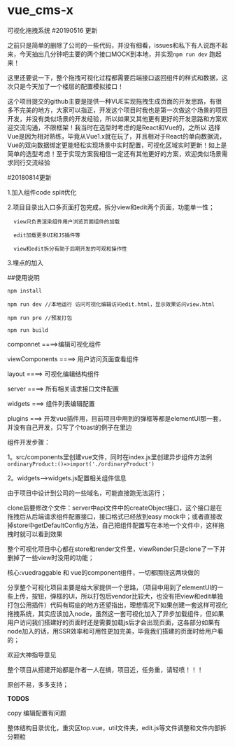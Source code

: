 vue_cms-x
====
可视化拖拽系统
#20190516 更新

之前只是简单的删除了公司的一些代码，并没有细看，issues和私下有人说跑不起来，今天抽出几分钟吧主要的两个接口MOCK到本地，并实现`npm run dev` 跑起来！

这里还要说一下，整个拖拽可视化过程都需要后端接口返回组件的样式和数据，这次只是今天加了一个楼层的配置模拟接口！

这个项目提交的github主要是提供一种VUE实现拖拽生成页面的开发思路，有很多不完美的地方，大家可以指正，开发这个项目时我也是第一次做这个场景的项目开发，并没有类似场景的开发经验，所以如果又其他更有更好的开发思路和方案欢迎交流沟通，不限框架！我当时在选型时考虑的是React和Vue的，之所以 选择Vue是因为相对熟练，毕竟从Vue1.x就在玩了，并且相对于React的单向数据流，Vue的双向数据绑定更能轻松实现场景中实时配置，可视化区域实时更新！如上是简单的选型考虑！至于实现方案我相信一定还有其他更好的方案，欢迎类似场景需求同行交流经验

#20180814更新

1.加入组件code split优化

2.项目目录出入口多页面打包完成，拆分view和edit两个页面，功能单一性；
    
      view只负责渲染组件用户浏览页面组件的加载
      
      edit加载更多UI和JS插件等
      
      view和edit拆分有助于后期开发的可观和操作性
      
3.埋点的加入

##使用说明
```
npm install

npm run dev //本地运行 访问可视化编辑访问edit.html，显示效果访问view.html

npm run pre //预发打包

npm run build

```
componnet ====>编辑可视化组件

viewComponents  ====>  用户访问页面查看组件

layout  ====>   可视化编辑结构组件

server  ====>   所有相关请求接口文件配置

widgets ===>   组件列表编辑配置

plugins ===>   开发vue插件用，目前项目中用到的弹框等都是elementUI那一套，并没有自己开发，只写了个toast的例子在里边


组件开发步骤：

1。src/components里创建vue文件，同时在index.js里创建异步组件方法例`ordinaryProduct:()=>import('./ordinaryProduct')`

2。widgets-->widgets.js配置相关组件信息

由于项目中设计到公司的一些域名，可能直接跑无法运行；

clone后要修改个文件：server中api文件中的createObject接口，这个接口是在拖拽后从后端请求组件配置接口，接口格式已经放到easy mock中；或者直接改掉store中getDefaultConfig方法，自己把组件配置写在本地一个文件中，这样拖拽时就可以看到效果

整个可视化项目中心都在store和render文件里，viewRender只是clone了一下并删掉了一些view时没用的功能；

核心:vuedraggable 和 vue的component组件，一切都围绕这两块做的

分享整个可视化项目主要是给大家提供一个思路，（项目中用到了elementUI的一些上传，按钮，弹框的UI，所以打包后vendor比较大，也没有把view和edit单独打包公用插件）代码有瑕疵的地方还望指出，理想情况下如果创建一套这样可视化拖拽系统，其实应该加入node，虽然这一套可视化加入了异步加载组件，但如果用户访问我们搭建好的页面时还是需要加载js后才会出现页面，这各部分如果有node加入的话，用SSR效率和可用性更加完美，毕竟我们搭建的页面时给用户看的；

欢迎大神指导意见

整个项目从搭建开始都是作者一人在搞，项目近，任务重，请轻喷！！！

原创不易，多多支持；

**TODOS**

copy 编辑配置有问题

整体结构目录优化，重灾区top.vue，util文件夹，edit.js等文件调整和文件内部拆分颗粒





